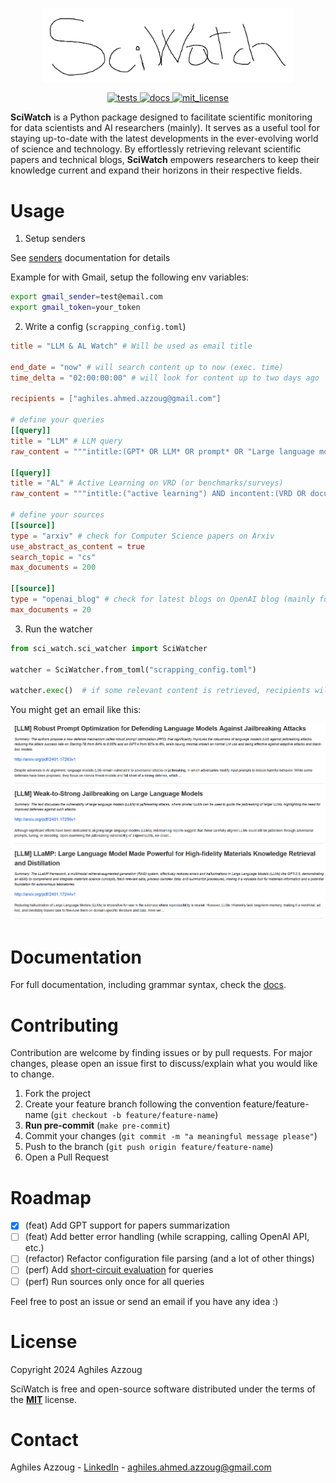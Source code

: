 <p align="center">
    <img src="docs/_static/logo.png?raw=true" width="400" title="SciWatch">
</p>

<p align="center">
  <!-- Unit Tests -->
  <a href="https://github.com/AghilesAzzoug/SciWatch/actions/workflows/github-ci.yaml">
    <img src="https://github.com/AghilesAzzoug/SciWatch/actions/workflows/github-ci.yaml/badge.svg" alt="tests">
  </a>
  <!-- Documentation -->
  <a href="https://aghilesazzoug.github.io/SciWatch/">
    <img src="https://img.shields.io/website?label=docs&style=flat-square&url=https%3A%2F%2Faghilesazzoug.github.io%2FSciWatch%2F" alt="docs">
  </a>
  <!-- License -->
  <a href="https://opensource.org/licenses/MIT">
        <img src="https://img.shields.io/github/license/AghilesAzzoug/SciWatch" alt="mit_license">
  </a>
</p>

**SciWatch** is a Python package designed to facilitate scientific monitoring
for data scientists and AI researchers (mainly). It serves as a useful tool for staying up-to-date
with the latest developments in the ever-evolving world of science and technology.
By effortlessly retrieving relevant scientific papers and technical blogs,
**SciWatch** empowers researchers to keep their knowledge current and expand their
horizons in their respective fields.

# Usage

1. Setup senders

See [senders](https://aghilesazzoug.github.io/SciWatch/senders.html) documentation for details

Example for with Gmail, setup the following env variables:

```sh
export gmail_sender=test@email.com
export gmail_token=your_token
```

2. Write a config (`scrapping_config.toml`)

```toml 
title = "LLM & AL Watch" # Will be used as email title

end_date = "now" # will search content up to now (exec. time)
time_delta = "02:00:00:00" # will look for content up to two days ago

recipients = ["aghiles.ahmed.azzoug@gmail.com"]

# define your queries
[[query]]
title = "LLM" # LLM query
raw_content = """intitle:(GPT* OR LLM* OR prompt* OR "Large language models"~2) AND incontent:(survey OR review OR evaluation* OR benchmark* OR optimization*)"""

[[query]]
title = "AL" # Active Learning on VRD (or benchmarks/surveys)
raw_content = """intitle:("active learning") AND incontent:(VRD OR documents OR survey* OR benchmark*)"""

# define your sources
[[source]]
type = "arxiv" # check for Computer Science papers on Arxiv
use_abstract_as_content = true
search_topic = "cs"
max_documents = 200

[[source]]
type = "openai_blog" # check for latest blogs on OpenAI blog (mainly for GPT updates)
max_documents = 20
```

3. Run the watcher

```python
from sci_watch.sci_watcher import SciWatcher

watcher = SciWatcher.from_toml("scrapping_config.toml")

watcher.exec()  # if some relevant content is retrieved, recipients will receive an Email
```

You might get an email like this:
<p align="center">
    <img src="docs/_static/email_sample.png?raw=true" width="800" title="email sample">
</p>

# Documentation

For full documentation, including grammar syntax, check
the [docs](https://aghilesazzoug.github.io/SciWatch/).

# Contributing

Contribution are welcome by finding issues or by pull requests. For major changes, please open an issue first to
discuss/explain what you would like to change.

1. Fork the project
2. Create your feature branch following the convention feature/feature-name (`git checkout -b feature/feature-name`)
3. **Run pre-commit** (`make pre-commit`)
4. Commit your changes (`git commit -m "a meaningful message please"`)
5. Push to the branch (`git push origin feature/feature-name`)
6. Open a Pull Request

# Roadmap

- [x] (feat) Add GPT support for papers summarization
- [ ] (feat) Add better error handling (while scrapping, calling OpenAI API, etc.)
- [ ] (refactor) Refactor configuration file parsing (and a lot of other things)
- [ ] (perf) Add [short-circuit evaluation](https://en.wikipedia.org/wiki/Short-circuit_evaluation) for queries
- [ ] (perf) Run sources only once for all queries

Feel free to post an issue or send an email if you have any idea :)

# License

Copyright 2024 Aghiles Azzoug

SciWatch is free and open-source software distributed under the terms of the [**MIT**](LICENSE) license.

# Contact

Aghiles Azzoug - [LinkedIn](https://www.linkedin.com/in/aghiles-azzoug/) - aghiles.ahmed.azzoug@gmail.com